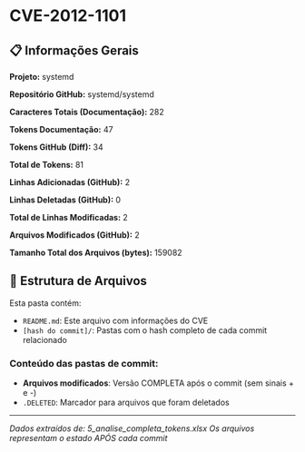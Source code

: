 # CVE-2012-1101

## 📋 Informações Gerais

**Projeto:** systemd

**Repositório GitHub:** systemd/systemd

**Caracteres Totais (Documentação):** 282

**Tokens Documentação:** 47

**Tokens GitHub (Diff):** 34

**Total de Tokens:** 81

**Linhas Adicionadas (GitHub):** 2

**Linhas Deletadas (GitHub):** 0

**Total de Linhas Modificadas:** 2

**Arquivos Modificados (GitHub):** 2

**Tamanho Total dos Arquivos (bytes):** 159082


## 📁 Estrutura de Arquivos

Esta pasta contém:

- `README.md`: Este arquivo com informações do CVE
- `[hash do commit]/`: Pastas com o hash completo de cada commit relacionado

### Conteúdo das pastas de commit:

- **Arquivos modificados**: Versão COMPLETA após o commit (sem sinais + e -)
- `.DELETED`: Marcador para arquivos que foram deletados

---

*Dados extraídos de: 5_analise_completa_tokens.xlsx*
*Os arquivos representam o estado APÓS cada commit*
